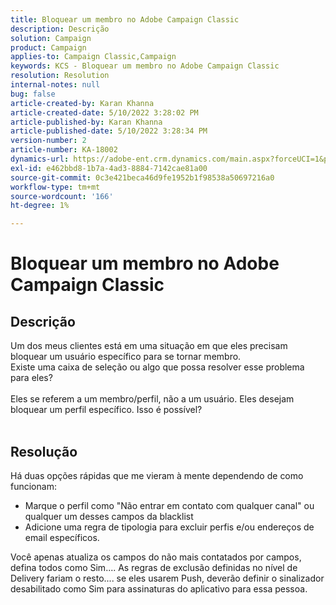 ```yaml
---
title: Bloquear um membro no Adobe Campaign Classic
description: Descrição
solution: Campaign
product: Campaign
applies-to: Campaign Classic,Campaign
keywords: KCS - Bloquear um membro no Adobe Campaign Classic
resolution: Resolution
internal-notes: null
bug: false
article-created-by: Karan Khanna
article-created-date: 5/10/2022 3:28:02 PM
article-published-by: Karan Khanna
article-published-date: 5/10/2022 3:28:34 PM
version-number: 2
article-number: KA-18002
dynamics-url: https://adobe-ent.crm.dynamics.com/main.aspx?forceUCI=1&pagetype=entityrecord&etn=knowledgearticle&id=e5fe0dc6-75d0-ec11-a7b5-00224809c556
exl-id: e462bbd8-1b7a-4ad3-8884-7142cae81a00
source-git-commit: 0c3e421beca46d9fe1952b1f98538a50697216a0
workflow-type: tm+mt
source-wordcount: '166'
ht-degree: 1%

---
```


# Bloquear um membro no Adobe Campaign Classic

## Descrição

Um dos meus clientes está em uma situação em que eles precisam bloquear um usuário específico para se tornar membro.
<br>Existe uma caixa de seleção ou algo que possa resolver esse problema para eles?<br><br>Eles se referem a um membro/perfil, não a um usuário. Eles desejam bloquear um perfil específico. Isso é possível?
<br> 

## Resolução


Há duas opções rápidas que me vieram à mente dependendo de como funcionam:

- Marque o perfil como &quot;Não entrar em contato com qualquer canal&quot; ou qualquer um desses campos da blacklist
- Adicione uma regra de tipologia para excluir perfis e/ou endereços de email específicos.




Você apenas atualiza os campos do não mais contatados por campos, defina todos como Sim.... As regras de exclusão definidas no nível de Delivery fariam o resto.... se eles usarem Push, deverão definir o sinalizador desabilitado como Sim para assinaturas do aplicativo para essa pessoa.

